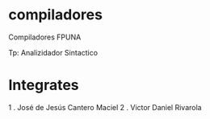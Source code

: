 compiladores
============

Compiladores FPUNA

Tp: Analizidador Sintactico

Integrates
==========
1 . José de Jesús Cantero Maciel
2 . Victor Daniel Rivarola
